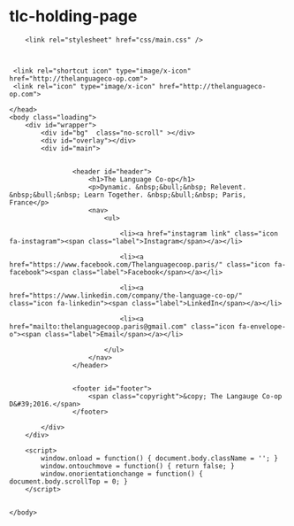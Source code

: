 # tlc-holding-page
<!DOCTYPE HTML>

<html>
	<head>
	<meta name="generator" content="Hugo 0.51" />
		<title>The Language Co-op</title>
		<meta charset="utf-8" />
		<meta name="viewport" content="width=device-width, initial-scale=1" />
		
		<link rel="stylesheet" href="css/main.css" />
		
		
    
     <link rel="shortcut icon" type="image/x-icon" href="http://thelanguageco-op.com">
     <link rel="icon" type="image/x-icon" href="http://thelanguageco-op.com">
    
	</head>
	<body class="loading">
		<div id="wrapper">
			<div id="bg"  class="no-scroll" ></div>
			<div id="overlay"></div>
			<div id="main">

				
					<header id="header">
						<h1>The Language Co-op</h1>
						<p>Dynamic. &nbsp;&bull;&nbsp; Relevent. &nbsp;&bull;&nbsp; Learn Together. &nbsp;&bull;&nbsp; Paris, France</p>
						<nav>
							<ul>
								
								<li><a href="instagram link" class="icon fa-instagram"><span class="label">Instagram</span></a></li>
								
								<li><a href="https://www.facebook.com/Thelanguagecoop.paris/" class="icon fa-facebook"><span class="label">Facebook</span></a></li>
								
								<li><a href="https://www.linkedin.com/company/the-language-co-op/" class="icon fa-linkedin"><span class="label">LinkedIn</span></a></li>
								
								<li><a href="mailto:thelanguagecoop.paris@gmail.com" class="icon fa-envelope-o"><span class="label">Email</span></a></li>
								
							</ul>
						</nav>
					</header>

				
					<footer id="footer">
						<span class="copyright">&copy; The Langauge Co-op D&#39;2016.</span>
					</footer>

			</div>
		</div>
		
		<script>
			window.onload = function() { document.body.className = ''; }
			window.ontouchmove = function() { return false; }
			window.onorientationchange = function() { document.body.scrollTop = 0; }
		</script>

    
	</body>
</html>

